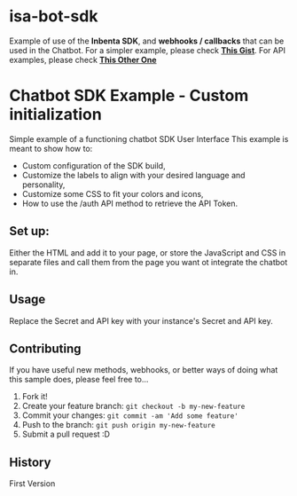 # isa-bot-sdk
Example of use of the **Inbenta SDK**, and **webhooks / callbacks** that can be used in the Chatbot.
For a simpler example, please check **[This Gist](https://gist.github.com/jalcantarab/e56f059455468094509c54fc951329dc)**. 
For API examples, please check **[This Other One](https://gist.github.com/jalcantarab/0550eb938456c5d91cb28e2db4784eb1)**

# Chatbot SDK Example - Custom initialization
Simple example of a functioning chatbot SDK User Interface 
This example is meant to show how to: 
* Custom configuration of the SDK build, 
* Customize the labels to align with your desired language and personality, 
* Customize some CSS to fit your colors and icons,
* How to use the /auth API method to retrieve the API Token. 

## Set up: 
Either the HTML and add it to your page, or store the JavaScript and CSS in separate files and call them from the page you want ot integrate the chatbot in. 

## Usage
Replace the Secret <inbenta-secret> and API key <inbenta-key> with your instance's Secret and API key.

## Contributing 
If you have useful new methods, webhooks, or better ways of doing what this sample does, please feel free to...

1. Fork it!
2. Create your feature branch: `git checkout -b my-new-feature`
3. Commit your changes: `git commit -am 'Add some feature'`
4. Push to the branch: `git push origin my-new-feature`
5. Submit a pull request :D

## History
First Version

